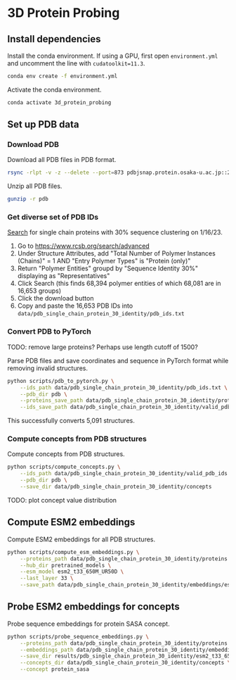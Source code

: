 # 3D Protein Probing

## Install dependencies

Install the conda environment. If using a GPU, first open `environment.yml` and uncomment the line with `cudatoolkit=11.3`.
```bash
conda env create -f environment.yml
```

Activate the conda environment.
```bash
conda activate 3d_protein_probing
```

## Set up PDB data

### Download PDB

Download all PDB files in PDB format.
```bash
rsync -rlpt -v -z --delete --port=873 pdbjsnap.protein.osaka-u.ac.jp::20230102/pub/pdb/data/structures/divided/pdb pdb
```

Unzip all PDB files.
```bash
gunzip -r pdb
```


### Get diverse set of PDB IDs

[Search](https://www.rcsb.org/search?request=%7B%22query%22%3A%7B%22type%22%3A%22group%22%2C%22logical_operator%22%3A%22and%22%2C%22nodes%22%3A%5B%7B%22type%22%3A%22group%22%2C%22logical_operator%22%3A%22and%22%2C%22nodes%22%3A%5B%7B%22type%22%3A%22group%22%2C%22logical_operator%22%3A%22and%22%2C%22nodes%22%3A%5B%7B%22type%22%3A%22terminal%22%2C%22service%22%3A%22text%22%2C%22parameters%22%3A%7B%22operator%22%3A%22equals%22%2C%22negation%22%3Afalse%2C%22value%22%3A1%2C%22attribute%22%3A%22rcsb_entry_info.deposited_polymer_entity_instance_count%22%7D%7D%2C%7B%22type%22%3A%22terminal%22%2C%22service%22%3A%22text%22%2C%22parameters%22%3A%7B%22operator%22%3A%22exact_match%22%2C%22negation%22%3Afalse%2C%22value%22%3A%22Protein%20(only)%22%2C%22attribute%22%3A%22rcsb_entry_info.selected_polymer_entity_types%22%7D%7D%5D%7D%5D%2C%22label%22%3A%22text%22%7D%5D%2C%22label%22%3A%22query-builder%22%7D%2C%22return_type%22%3A%22polymer_entity%22%2C%22request_options%22%3A%7B%22group_by_return_type%22%3A%22representatives%22%2C%22group_by%22%3A%7B%22aggregation_method%22%3A%22sequence_identity%22%2C%22ranking_criteria_type%22%3A%7B%22sort_by%22%3A%22rcsb_entry_info.resolution_combined%22%2C%22direction%22%3A%22asc%22%7D%2C%22similarity_cutoff%22%3A30%7D%2C%22paginate%22%3A%7B%22start%22%3A0%2C%22rows%22%3A25%7D%2C%22results_content_type%22%3A%5B%22experimental%22%5D%2C%22sort%22%3A%5B%7B%22sort_by%22%3A%22score%22%2C%22direction%22%3A%22desc%22%7D%5D%2C%22scoring_strategy%22%3A%22combined%22%7D%2C%22request_info%22%3A%7B%22query_id%22%3A%229a92da7eb5793e2431f93d7028e06a47%22%7D%7D) for single chain proteins with 30% sequence clustering on 1/16/23.
1. Go to https://www.rcsb.org/search/advanced
2. Under Structure Attributes, add "Total Number of Polymer Instances (Chains)" = 1 AND "Entry Polymer Types" is "Protein (only)"
3. Return "Polymer Entities" groupd by "Sequence Identity 30%" displaying as "Representatives"
4. Click Search (this finds 68,394 polymer entities of which 68,081 are in 16,653 groups)
5. Click the download button
6. Copy and paste the 16,653 PDB IDs into `data/pdb_single_chain_protein_30_identity/pdb_ids.txt`


### Convert PDB to PyTorch

TODO: remove large proteins? Perhaps use length cutoff of 1500?

Parse PDB files and save coordinates and sequence in PyTorch format while removing invalid structures.
```bash
python scripts/pdb_to_pytorch.py \
    --ids_path data/pdb_single_chain_protein_30_identity/pdb_ids.txt \
    --pdb_dir pdb \
    --proteins_save_path data/pdb_single_chain_protein_30_identity/proteins.pt \
    --ids_save_path data/pdb_single_chain_protein_30_identity/valid_pdb_ids.csv
```

This successfully converts 5,091 structures.


### Compute concepts from PDB structures

Compute concepts from PDB structures.
```bash
python scripts/compute_concepts.py \
    --ids_path data/pdb_single_chain_protein_30_identity/valid_pdb_ids.csv \
    --pdb_dir pdb \
    --save_dir data/pdb_single_chain_protein_30_identity/concepts
```

TODO: plot concept value distribution


## Compute ESM2 embeddings

Compute ESM2 embeddings for all PDB structures.
```bash
python scripts/compute_esm_embeddings.py \
    --proteins_path data/pdb_single_chain_protein_30_identity/proteins.pt \
    --hub_dir pretrained_models \
    --esm_model esm2_t33_650M_UR50D \
    --last_layer 33 \
    --save_path data/pdb_single_chain_protein_30_identity/embeddings/esm2_t33_650M_UR50D.pt
```


## Probe ESM2 embeddings for concepts

Probe sequence embeddings for protein SASA concept.
```bash
python scripts/probe_sequence_embeddings.py \
    --proteins_path data/pdb_single_chain_protein_30_identity/proteins.pt \
    --embeddings_path data/pdb_single_chain_protein_30_identity/embeddings/esm2_t33_650M_UR50D.pt \
    --save_dir results/pdb_single_chain_protein_30_identity/esm2_t33_650M_UR50D/protein_sasa \
    --concepts_dir data/pdb_single_chain_protein_30_identity/concepts \
    --concept protein_sasa
```
